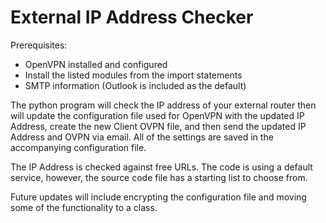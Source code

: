 # External IP Address Checker

Prerequisites:
- OpenVPN installed and configured
- Install the listed modules from the import statements
- SMTP information (Outlook is included as the default)

The python program will check the IP address of your external router then will update the configuration file used for OpenVPN with the updated IP Address, create the new Client OVPN file, and then send the updated IP Address and OVPN via email. All of the settings are saved in the accompanying configuration file.

The IP Address is checked against free URLs. The code is using a default service, however, the source code file has a starting list to choose from.

Future updates will include encrypting the configuration file and moving some of the functionality to a class.


